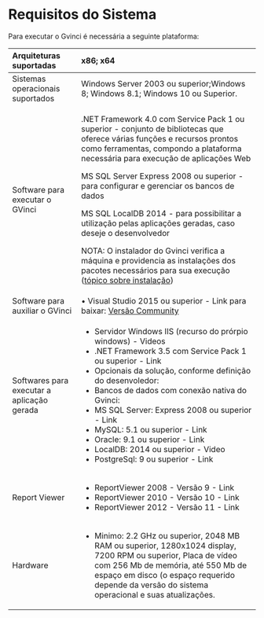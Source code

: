 # Requisitos do Sistema



Para executar o Gvinci é necessária a seguinte plataforma:

<table>
  <thead>
    <tr>
      <th style="text-align:left">Arquiteturas suportadas</th>
      <th style="text-align:left">x86; x64</th>
    </tr>
  </thead>
  <tbody>
    <tr>
      <td style="text-align:left">Sistemas operacionais suportados</td>
      <td style="text-align:left">Windows Server 2003 ou superior;Windows 8; Windows 8.1; Windows 10 ou
        Superior.</td>
    </tr>
    <tr>
      <td style="text-align:left">Software para executar o GVinci</td>
      <td style="text-align:left">
        <p>.NET Framework 4.0 com Service Pack 1 ou superior - conjunto de bibliotecas
          que oferece v&#xE1;rias fun&#xE7;&#xF5;es e recursos prontos como ferramentas,
          compondo a plataforma necess&#xE1;ria para execu&#xE7;&#xE3;o de aplica&#xE7;&#xF5;es
          Web</p>
        <p>MS SQL Server Express 2008 ou superior - para configurar e gerenciar os
          bancos de dados</p>
        <p>MS SQL LocalDB 2014 - para possibilitar a utiliza&#xE7;&#xE3;o pelas aplica&#xE7;&#xF5;es
          geradas, caso deseje o desenvolvedor</p>
        <p>NOTA: O instalador do Gvinci verifica a m&#xE1;quina e providencia as
          instala&#xE7;&#xF5;es dos pacotes necess&#xE1;rios para sua execu&#xE7;&#xE3;o
          (<a href="http://www.gvinci.com.br/manual/baixando_e_instalando_sql_server_2012_express.htm">t&#xF3;pico sobre instala&#xE7;&#xE3;o</a>)</p>
      </td>
    </tr>
    <tr>
      <td style="text-align:left">Software para auxiliar o GVinci</td>
      <td style="text-align:left">&#x2022; Visual Studio 2015 ou superior - Link para baixar: <a href="https://www.visualstudio.com/pt-br/products/visual-studio-community-vs">Vers&#xE3;o Community</a>
      </td>
    </tr>
    <tr>
      <td style="text-align:left">Softwares para executar a aplica&#xE7;&#xE3;o gerada</td>
      <td style="text-align:left">
        <ul>
          <li>Servidor Windows IIS (recurso do pr&#xF3;rpio windows) - Videos</li>
          <li>.NET Framework 3.5 com Service Pack 1 ou superior - Link</li>
          <li>Opcionais da solu&#xE7;&#xE3;o, conforme defini&#xE7;&#xE3;o do desenvoledor:</li>
          <li>Bancos de dados com conex&#xE3;o nativa do Gvinci:</li>
          <li>MS SQL Server: Express 2008 ou superior - Link</li>
          <li>MySQL: 5.1 ou superior - Link</li>
          <li>Oracle: 9.1 ou superior - Link</li>
          <li>LocalDB: 2014 ou superior - Video</li>
          <li>PostgreSql: 9 ou superior - Link</li>
        </ul>
      </td>
    </tr>
    <tr>
      <td style="text-align:left">Report Viewer</td>
      <td style="text-align:left">
        <ul>
          <li>ReportViewer 2008 - Vers&#xE3;o 9 - Link</li>
          <li>ReportViewer 2010 - Vers&#xE3;o 10 - Link</li>
          <li>ReportViewer 2012 - Vers&#xE3;o 11 - Link</li>
        </ul>
      </td>
    </tr>
    <tr>
      <td style="text-align:left">Hardware</td>
      <td style="text-align:left">
        <ul>
          <li>Minimo: 2.2 GHz ou superior, 2048 MB RAM ou superior, 1280x1024 display,
            7200 RPM ou superior, Placa de v&#xED;deo com 256 Mb de mem&#xF3;ria, at&#xE9;
            550 Mb de espa&#xE7;o em disco (o espa&#xE7;o requerido depende da vers&#xE3;o
            do sistema operacional e suas atualiza&#xE7;&#xF5;es.</li>
        </ul>
      </td>
    </tr>
  </tbody>
</table>

